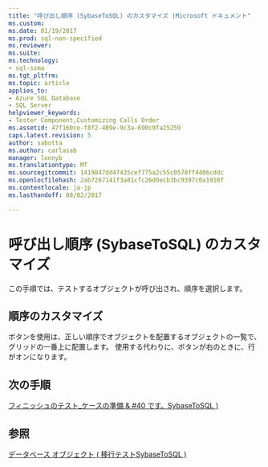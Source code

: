 ```yaml
---
title: "呼び出し順序 (SybaseToSQL) のカスタマイズ |Microsoft ドキュメント"
ms.custom: 
ms.date: 01/19/2017
ms.prod: sql-non-specified
ms.reviewer: 
ms.suite: 
ms.technology:
- sql-ssma
ms.tgt_pltfrm: 
ms.topic: article
applies_to:
- Azure SQL Database
- SQL Server
helpviewer_keywords:
- Tester Component,Customizing Calls Order
ms.assetid: 47f160ce-f8f2-489e-9c3a-690c9fa25259
caps.latest.revision: 5
author: sabotta
ms.author: carlasab
manager: lonnyb
ms.translationtype: MT
ms.sourcegitcommit: 1419847dd47435cef775a2c55c0578ff4406cddc
ms.openlocfilehash: 2ab7267141f3a81cfc26d0ecb3bc9397c0a1910f
ms.contentlocale: ja-jp
ms.lasthandoff: 08/02/2017

---
```

# <a name="customizing-calls-order-sybasetosql"></a>呼び出し順序 (SybaseToSQL) のカスタマイズ
この手順では、テストするオブジェクトが呼び出され、順序を選択します。  
  
## <a name="customizing-order"></a>順序のカスタマイズ  
ボタンを使用は、正しい順序でオブジェクトを配置するオブジェクトの一覧で、グリッドの一番上に配置します。 使用する代わりに、ボタンが右のときに、行がオンになります。  
  
## <a name="next-step"></a>次の手順  
[フィニッシュのテスト_ケースの準備 & #40 です。SybaseToSQL &#41;](../../ssma/sybase/finishing-test-case-preparation-sybasetosql.md)  
  
## <a name="see-also"></a>参照  
[データベース オブジェクト &#40; 移行テストSybaseToSQL &#41;](../../ssma/sybase/testing-migrated-database-objects-sybasetosql.md)  
  

